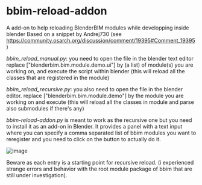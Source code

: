 # bbim-reload-addon
 A add-on to help reloading BlenderBIM modules while developping inside blender
 Based on a snippet by Andrej730 (see https://community.osarch.org/discussion/comment/19395#Comment_19395)

*bbim_reload_manual.py*: you need to open the file in the blender text editor 
replace ["blenderbim.bim.module.demo.ui"] by (a list) of module(s) you are working on, and execute the script within blender (this will reload all the classes that are registered in the module) 

*bbim_reload_recursive.py*: you also need to open the file in the blender editor. 
replace ["blenderbim.bim.module.demo"] by the module you are working on and execute (this will reload all the classes in module and parse also submodules if there's any) 

*bbim-reload-addon.py* is meant to work as the recursive one but you need to install it as an add-on in Blender.
It provides a panel with a text input where you can specify a comma separated list of bbim modules you want to reregister and you need to click on the button to actually do it. 

![image](https://github.com/bdamay/bbim-reload-addon/assets/16347726/81b2a36c-0b38-4316-b626-91d1a8652ab2)


Beware as each entry is a starting point for recursive reload. (i experienced strange errors and behavior with the root module package of bbim that are still under investigation). 



